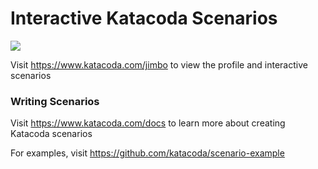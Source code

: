 # Interactive Katacoda Scenarios

[![](http://shields.katacoda.com/katacoda/jimbo/count.svg)](https://www.katacoda.com/jimbo "Get your profile on Katacoda.com")

Visit https://www.katacoda.com/jimbo to view the profile and interactive scenarios

### Writing Scenarios
Visit https://www.katacoda.com/docs to learn more about creating Katacoda scenarios

For examples, visit https://github.com/katacoda/scenario-example
